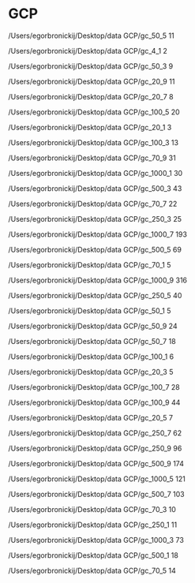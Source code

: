 # GCP
/Users/egorbronickij/Desktop/data GCP/gc_50_5 11

/Users/egorbronickij/Desktop/data GCP/gc_4_1 2

/Users/egorbronickij/Desktop/data GCP/gc_50_3 9

/Users/egorbronickij/Desktop/data GCP/gc_20_9 11

/Users/egorbronickij/Desktop/data GCP/gc_20_7 8

/Users/egorbronickij/Desktop/data GCP/gc_100_5 20

/Users/egorbronickij/Desktop/data GCP/gc_20_1 3

/Users/egorbronickij/Desktop/data GCP/gc_100_3 13

/Users/egorbronickij/Desktop/data GCP/gc_70_9 31

/Users/egorbronickij/Desktop/data GCP/gc_1000_1 30

/Users/egorbronickij/Desktop/data GCP/gc_500_3 43

/Users/egorbronickij/Desktop/data GCP/gc_70_7 22

/Users/egorbronickij/Desktop/data GCP/gc_250_3 25

/Users/egorbronickij/Desktop/data GCP/gc_1000_7 193

/Users/egorbronickij/Desktop/data GCP/gc_500_5 69

/Users/egorbronickij/Desktop/data GCP/gc_70_1 5

/Users/egorbronickij/Desktop/data GCP/gc_1000_9 316

/Users/egorbronickij/Desktop/data GCP/gc_250_5 40

/Users/egorbronickij/Desktop/data GCP/gc_50_1 5

/Users/egorbronickij/Desktop/data GCP/gc_50_9 24

/Users/egorbronickij/Desktop/data GCP/gc_50_7 18

/Users/egorbronickij/Desktop/data GCP/gc_100_1 6

/Users/egorbronickij/Desktop/data GCP/gc_20_3 5

/Users/egorbronickij/Desktop/data GCP/gc_100_7 28

/Users/egorbronickij/Desktop/data GCP/gc_100_9 44

/Users/egorbronickij/Desktop/data GCP/gc_20_5 7

/Users/egorbronickij/Desktop/data GCP/gc_250_7 62

/Users/egorbronickij/Desktop/data GCP/gc_250_9 96

/Users/egorbronickij/Desktop/data GCP/gc_500_9 174

/Users/egorbronickij/Desktop/data GCP/gc_1000_5 121

/Users/egorbronickij/Desktop/data GCP/gc_500_7 103

/Users/egorbronickij/Desktop/data GCP/gc_70_3 10

/Users/egorbronickij/Desktop/data GCP/gc_250_1 11

/Users/egorbronickij/Desktop/data GCP/gc_1000_3 73

/Users/egorbronickij/Desktop/data GCP/gc_500_1 18

/Users/egorbronickij/Desktop/data GCP/gc_70_5 14
